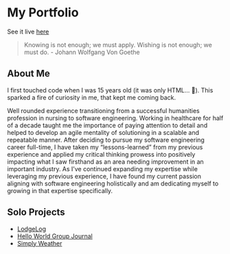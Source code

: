 # My Portfolio

See it live [here](https://tatia-portfolio.vercel.app)

> Knowing is not enough; we must apply.
> Wishing is not enough; we must do. - Johann Wolfgang Von Goethe

## About Me

I first touched code when I was 15 years old (it was only HTML... 🤫). This sparked a fire of curiosity in me, that kept me coming back.

Well rounded experience transitioning from a successful humanities profession in nursing to software engineering. Working in healthcare for half of a decade taught me the importance of paying attention to detail and helped to develop an agile mentality of solutioning in a scalable and repeatable manner. After deciding to pursue my software engineering career full-time, I have taken my “lessons-learned” from my previous experience and applied my critical thinking prowess into positively impacting what I saw firsthand as an area needing improvement in an important industry. As I’ve continued expanding my expertise while leveraging my previous experience, I have found my current passion aligning with software engineering holistically and am dedicating myself to growing in that expertise specifically.

## Solo Projects

* [LodgeLog](https://github.com/tatia-burdett/lodgelog-app)
* [Hello World Group Journal](https://github.com/tatia-burdett/hello-world-app)
* [Simply Weather](https://github.com/tatia-burdett/simply-weather)

